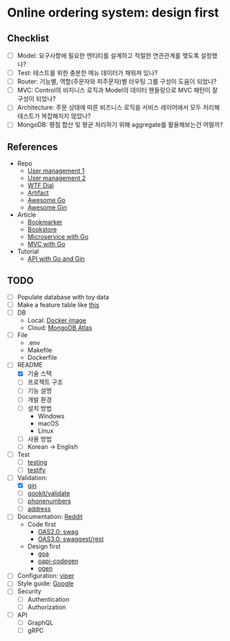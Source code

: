 # Online ordering system: design first

## Checklist
- [ ] Model: 요구사항에 필요한 엔티티를 설계하고 적절한 연관관계를 맺도록 설정했나?
- [ ] Test: 테스트를 위한 충분한 메뉴 데이터가 채워져 있나?
- [ ] Router: 기능별, 역할(주문자와 피주문자)별 라우팅 그룹 구성이 도움이 되었나?
- [ ] MVC: Control의 비지니스 로직과 Model의 데이터 핸들링으로 MVC 패턴이 잘 구성이 되었나?
- [ ] Architecture: 주문 상태에 따른 비즈니스 로직을 서비스 레이어에서 모두 처리해 테스트가 복잡해지지 않았나?
- [ ] MongoDB: 평점 합산 및 평균 처리하기 위해 aggregate를 활용해보는건 어떨까?

## References
- Repo
  - [User management 1](https://github.com/Mr-Malomz/gin-mongo-api)
  - [User management 2](https://github.com/DevProblems/go-gin-mongo)
  - [WTF Dial](https://github.com/benbjohnson/wtf)
  - [Artifact](https://github.com/Shipu/artifact)
  - [Awesome Go](https://github.com/avelino/awesome-go)
  - [Awesome Gin](https://github.com/FlowerWrong/awesome-gin)
- Article
  - [Bookmarker](https://dev.to/wchr/create-api-with-gin-in-golang-part-1-i7d)
  - [Bookstore](https://santoshk.dev/posts/2022/building-a-bookstore-api-in-golang-with-gin/)
  - [Microservice with Go](https://blog.logrocket.com/building-microservices-go-gin/)
  - [MVC with Go](https://www.calhoun.io/using-mvc-to-structure-go-web-applications/)
- Tutorial
  - [API with Go and Gin](https://go.dev/doc/tutorial/web-service-gin)

## TODO
- [ ] Populate database with toy data
- [ ] Make a feature table like [this](https://realpython.com/flask-connexion-rest-api/#planning-part-one)
- [ ] DB
  - Local: [Docker image](https://hub.docker.com/_/mongo)
  - Cloud: [MongoDB Atlas](https://www.mongodb.com/atlas)
- [ ] File
  - .env
  - Makefile
  - Dockerfile
- [ ] README
  - [x] 기술 스택
  - [ ] 프로젝트 구조
  - [ ] 기능 설명
  - [ ] 개발 환경
  - [ ] 설치 방법
    - Windows
    - macOS
    - Linux
  - [ ] 사용 방법
  - [ ] Korean → English
- [ ] Test
  - [ ] [testing](https://pkg.go.dev/testing)
  - [ ] [testify](https://github.com/stretchr/testify)
- [ ] Validation: 
  - [x] [gin](https://gin-gonic.com/docs/examples/binding-and-validation/)
  - [ ] [gookit/validate](https://github.com/gookit/validate)
  - [ ] [phonenumbers](https://github.com/nyaruka/phonenumbers)
  - [ ] [address](https://github.com/Boostport/address)
- [ ] Documentation: [Reddit](https://www.reddit.com/r/golang/comments/udfujj/any_good_openapi_3x_spec_generator_for_a_go_rest/)
  - Code first
    - [OAS2.0: swag](https://github.com/swaggo/swag)
    - [OAS3.0: swaggest/rest](https://github.com/swaggest/rest)
  - Design first
    - [goa](https://goa.design/)
    - [oapi-codegen](https://github.com/deepmap/oapi-codegen)
    - [ogen](https://github.com/ogen-go/ogen)
- [ ] Configuration: [viper](https://github.com/spf13/viper)
- [ ] Style guide: [Google](https://google.github.io/styleguide/go/)
- [ ] Security
  - [ ] Authentication
  - [ ] Authorization
- [ ] API
  - [ ] GraphQL
  - [ ] gRPC
